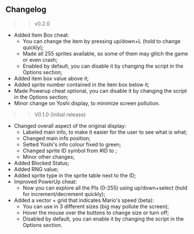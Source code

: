 ## Changelog ##

>> v0.2.0
 
 - Added Item Box cheat:
   - You can change the item by pressing up/down+L (hold to change quickly);
   - Made all 255 sprites available, so some of them may glitch the game or even crash;
   - Enabled by default, you can disable it by changing the script in the Options section;
 - Added item box value above it;
 - Added sprite number contained in the item box below it;
 - Made Powerup cheat optional, you can disable it by changing the script in the Options section;
 - Minor change on Yoshi display, to minimize screen pollution.

>> V0.1.0 (Initial release)

 - Changed overall aspect of the original display:
   - Labeled main info, to make it easier for the user to see what is what;
   - Changed main info position;   
   - Setted Yoshi's info colour fixed to green; 
   - Changed sprite ID symbol from #ID to <ID>;
   - Minor other changes;
 - Added Blocked Status;
 - Added RNG value;
 - Added sprite type in the sprite table next to the ID; 
 - Improved PowerUp cheat:
   - Now you can explore all the PIs (0-255) using up/down+select (hold for increment/decrement quickly);
 - Added a vector + grid that indicates Mario's speed (beta):
   - You can use in 3 different sizes (big may pollute the screen);
   - Hover the mouse over the buttons to change size or turn off;
   - Disabled by default, you can enable it by changing the script in the Options section.
